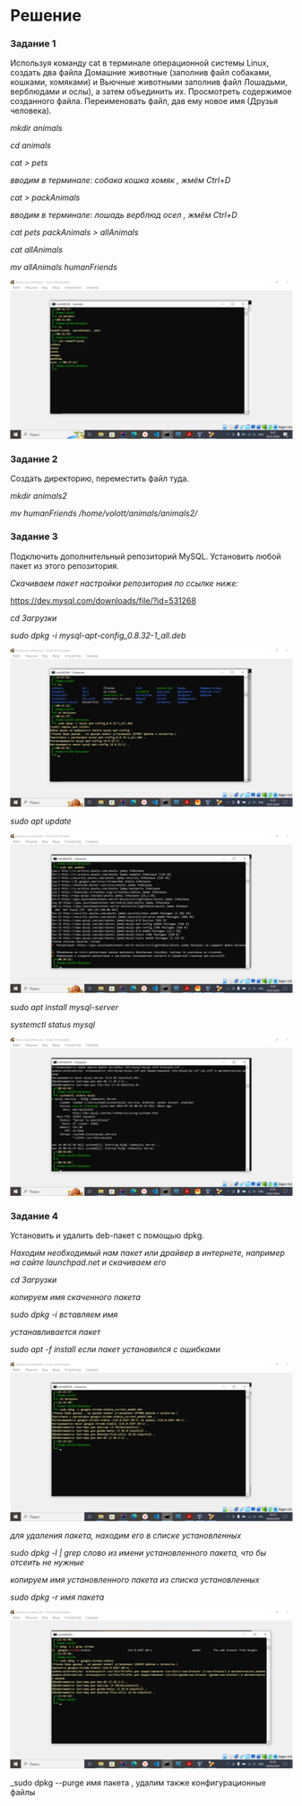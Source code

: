# Решение
### Задание 1

  Используя команду cat в терминале операционной системы Linux, создать
   два файла Домашние животные (заполнив файл собаками, кошками,
   хомяками) и Вьючные животными заполнив файл Лошадьми, верблюдами и
   ослы), а затем объединить их. Просмотреть содержимое созданного файла.
   Переименовать файл, дав ему новое имя (Друзья человека).
  
_mkdir animals_

_cd animals_

_cat > pets_

_вводим в терминале: собака кошка хомяк , жмём Ctrl+D_

_cat > packAnimals_

_вводим в терминале: лошадь верблюд осел , жмём Ctrl+D_

_cat pets packAnimals > allAnimals_

_cat allAnimals_

_mv allAnimals humanFriends_

<img alt="скриншот" src="./img/2024-07-06_00-22-21.png"/>


### Задание 2

Создать директорию, переместить файл туда.

_mkdir animals2_

_mv humanFriends /home/volott/animals/animals2/_

### Задание 3

Подключить дополнительный репозиторий MySQL. Установить любой пакет
   из этого репозитория.

_Скачиваем пакет настройки репозитория по ссылке ниже:_

https://dev.mysql.com/downloads/file/?id=531268

_cd Загрузки_

_sudo dpkg -i mysql-apt-config_0.8.32-1_all.deb_

<img alt="скриншот" src="./img/Установка MySQL.png"/>

_sudo apt update_

<img alt="скриншот" src="./img/Обновление MySQL.png"/>

_sudo apt install mysql-server_

_systemctl status mysql_

<img alt="скриншот" src="./img/Статус MySQL-server.png"/>

### Задание 4

Установить и удалить deb-пакет с помощью dpkg.

_Находим необходимый нам пакет или драйвер в интернете, например на сайте
launchpad.net и скачиваем его_

_cd Загрузки_

_копируем имя скаченного пакета_

_sudo dpkg -i вставляем имя_

_устанавливается пакет_

_sudo apt -f install если пакет установился с ошибками_

<img alt="скриншот" src="./img/Установка deb пакета.png"/>

_для удаления пакета, находим его в списке установленных_

_sudo dpkg -l | grep слово из имени установленного пакета,
что бы отсеить не нужные_

_копируем имя установленного пакета из списка установленных_

_sudo dpkg -r имя пакета_

<img alt="скриншот" src="./img/Удаление deb пакета.png">

_sudo dpkg --purge имя пакета , удалим также конфигурационные файлы














